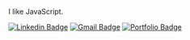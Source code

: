 I like JavaScript.

[![Linkedin Badge](https://img.shields.io/badge/-LinkedIn-blue?style=flat-square&logo=Linkedin&logoColor=white&link=https://www.linkedin.com/in/mikemcmanus95/)](https://www.linkedin.com/in/mikemcmanus95)
[![Gmail Badge](https://img.shields.io/badge/-Gmail-c14438?style=flat-square&logo=Gmail&logoColor=white&link=mailto:mikemcmanus95@gmail.com)](mailto:mikemcmanus95@gmail.com)
[![Portfolio Badge](https://img.shields.io/badge/-Portfolio%20Site-brightgreen)](https://www.mikedoesthing.com)
<!--
**MikeMcmanus95/MikeMcmanus95** is a ✨ _special_ ✨ repository because its `README.md` (this file) appears on your GitHub profile.
![Github visitors](https://visitor-badge.glitch.me/badge?page_id=MikeMcmanus95.visitor-badge)
Here are some ideas to get you started:

- 🔭 I’m currently working on ...
- 🌱 I’m currently learning ...
- 👯 I’m looking to collaborate on ...
- 🤔 I’m looking for help with ...
- 💬 Ask me about ...
- 📫 How to reach me: ...
- 😄 Pronouns: ...
- ⚡ Fun fact: ...
-->
